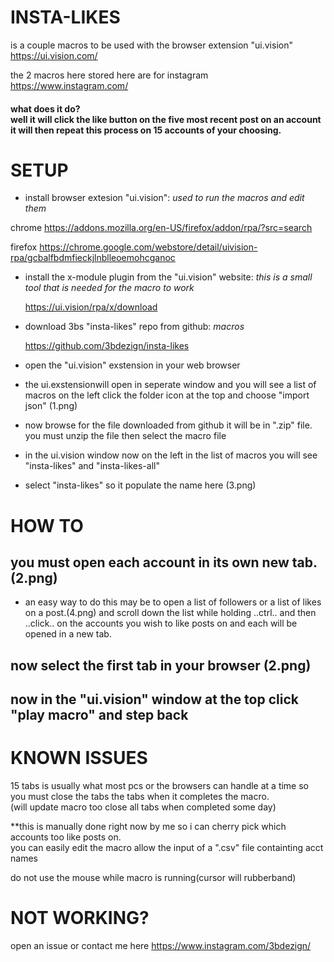 # INSTA-LIKES

is a couple macros to be used with the browser extension "ui.vision" https://ui.vision.com/

the 2 macros here stored here are for instagram https://www.instagram.com/ 

#### what does it do? <br> well it will click the like button on the five most recent post on an account <br> it will then repeat this process on 15 accounts of your choosing. 

# SETUP

- install browser extesion "ui.vision": 
    *used to run the macros and edit them*

chrome
	https://addons.mozilla.org/en-US/firefox/addon/rpa/?src=search

firefox
	https://chrome.google.com/webstore/detail/uivision-rpa/gcbalfbdmfieckjlnblleoemohcganoc

- install the x-module plugin from the "ui.vision" website:
	*this is a small tool that is needed for the macro to work*

	https://ui.vision/rpa/x/download

- download 3bs "insta-likes" repo from github: 
	*macros*

	https://github.com/3bdezign/insta-likes

- open the "ui.vision" exstension in your web browser 

- the ui.exstensionwill open in seperate window and you will see a list of macros on the left 
click the folder icon at the top and choose "import json" (1.png)

- now browse for the file downloaded from github it will be in ".zip" file.  you must unzip the file 
then select the macro file 

- in the ui.vision window now on the left in the list of macros you will see "insta-likes" and "insta-likes-all"

- select "insta-likes" so it populate the name here (3.png)  

# HOW TO 

## you must open each account in its own new tab.(2.png)

- an easy way to do this may be to open a list of followers or a list of 
likes on a post.(4.png) and scroll down the list while holding ..ctrl.. and then ..click.. 
on the accounts you wish to like posts on and each will be opened in a new tab. 

## now select the first tab in your browser (2.png)

## now in the "ui.vision" window at the top click "play macro" and step back

# KNOWN ISSUES

15 tabs is usually what most pcs or the browsers can handle at a time
so you must close the tabs the tabs when it completes the macro.\
(will update macro too close all tabs when completed some day)

**this is manually done right now by me so i can cherry pick which 
accounts too like posts on.  
you can easily edit the macro allow the input of a ".csv" file containting acct names

do not use the mouse while macro is running(cursor will rubberband)

# NOT WORKING? 

open an issue or contact me here https://www.instagram.com/3bdezign/
